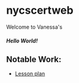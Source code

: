 # nycscertweb

Welcome to Vanessa's 
##### Hello World!


## Notable Work:
* [Lesson plan](https://replit.com/@qvzou/cohort-3-summer-work-qvzou#methods/01_Lesson.txt)
